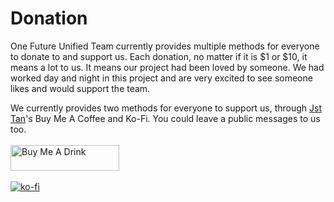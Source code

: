 # Donation
One Future Unified Team currently provides multiple methods for everyone to donate to and support us. Each donation, no matter if it is $1 or $10, it means a lot to us. It means our project had been loved by someone. We had worked day and night in this project and are very excited to see someone likes and would support the team.  

We currently provides two methods for everyone to support us, through <a href="https://github.com/Jst-Tan">Jst Tan</a>'s Buy Me A Coffee and Ko-Fi. You could leave a public messages to us too. 
<br><br>
<a href="https://www.buymeacoffee.com/jestonjst" target="_blank"><img src="https://cdn.buymeacoffee.com/buttons/default-green.png" alt="Buy Me A Drink" height="41" width="174"></a><br><br>
[![ko-fi](https://ko-fi.com/img/githubbutton_sm.svg)](https://ko-fi.com/R6R8BLGHG)
